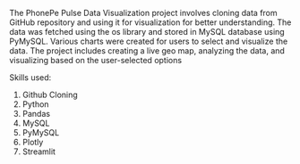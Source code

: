The PhonePe Pulse Data Visualization project involves cloning data from GitHub repository and using it for visualization for better understanding. The data was fetched using the os library and stored in MySQL database using PyMySQL. Various charts were created for users to select and visualize the data. The project includes creating a live geo map, analyzing the data, and visualizing based on the user-selected options

Skills used:
1. Github Cloning
2. Python
3. Pandas
4. MySQL
5. PyMySQL
6. Plotly
7. Streamlit
